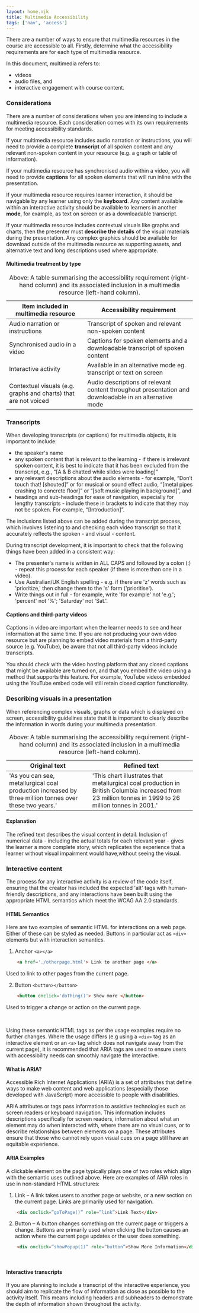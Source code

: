 ```yaml
---
layout: home.njk
title: Multimedia Accessibility
tags: ['nav', 'access']
---
```


There are a number of ways to ensure that multimedia resources in the course are accessible to all. Firstly, determine what the accessibility requirements are for each type of multimedia resource. 

In this document, multimedia refers to:

- videos
- audio files, and
- interactive engagement with course content.

### Considerations

There are a number of considerations when you are intending to include a multimedia resource. Each consideration comes with its own requirements for meeting accessibility standards.

If your multimedia resource includes audio narration or instructions, you will need to provide a complete **transcript** of all spoken content and any relevant non-spoken content in your resource (e.g. a graph or table of information).

If your multimedia resource has synchronised audio within a video, you will need to provide **captions** for all spoken elements that will run inline with the presentation.

If your multimedia resource requires learner interaction, it should be navigable by any learner using only the **keyboard**. Any content available within an interactive activity should be available to learners in another **mode**, for example, as text on screen or as a downloadable transcript.

If your multimedia resource includes contextual visuals like graphs and charts, then the presenter must **describe the details** of the visual materials during the presentation. Any complex graphics should be available for download outside of the multimedia resource as supporting assets, and alternative text and long descriptions used where appropriate.

#### Multimedia treatment by type

<table class="adx styled">
      <caption class="top">Above: A table summarising the accessibility requirement (right-hand column) and its associated inclusion in a multimedia resource (left-hand column).</caption>
      <thead>
          <tr>
              <th class="">Item included in multimedia resource</th>
              <th>Accessibility requirement</th>
          </tr>
      </thead>
      <tbody>
          <tr>
              <td>Audio narration or instructions</td>
              <td>Transcript of spoken and relevant non-spoken content</td>
          </tr>
          <tr>
              <td>Synchronised audio in a video</td>
              <td>Captions for spoken elements and a downloadable transcript of spoken content</td>
          </tr>
          <tr>
              <td>Interactive activity</td>
              <td>Available in an alternative mode eg. transcript or text on screen</td>
          </tr>
          <tr>
              <td>Contextual visuals (e.g. graphs and charts) that are not voiced</td>
              <td>Audio descriptions of relevant content throughout presentation and downloadable in an alternative mode</td>
          </tr>
      </tbody>
  </table>

  ### Transcripts

When developing transcripts (or captions) for multimedia objects, it is important to include:

- the speaker's name 
- any spoken content that is relevant to the learning - if there is irrelevant spoken content, it is best to indicate that it has been excluded from the transcript, e.g., “[A & B chatted while slides were loading]”
- any relevant descriptions about the audio elements - for example, “Don’t touch that! [shouted]” or for musical or sound effect audio, “[metal pipes crashing to concrete floor]” or “[soft music playing in background]”, and
- headings and sub-headings for ease of navigation, especially for lengthy transcripts - include these in brackets to indicate that they may not be spoken. For example, “[Introduction]”.

The inclusions listed above can be added during the transcript process, which involves listening to and checking each video transcript so that it accurately reflects the spoken - and visual - content. 

During transcript development, it is important to check that the following things have been added in a consistent way:

- The presenter's name is written in ALL CAPS and followed by a colon (:) - repeat this process for each speaker (if there is more than one in a video).
- Use Australian/UK English spelling - e.g. if there are 'z' words such as 'prioritize,' then change them to the 's' form ('prioritise').
- Write things out in full - for example, write 'for example' not 'e.g.'; 'percent' not '%'; 'Saturday' not 'Sat.'.

#### Captions and third-party videos

Captions in video are important when the learner needs to see and hear information at the same time. If you are not producing your own video resource but are planning to embed video materials from a third-party source (e.g. YouTube), be aware that not all third-party videos include transcripts. 

You should check with the video hosting platform that any closed captions that might be available are turned on, and that you embed the video using a method that supports this feature. For example, YouTube videos embedded using the YouTube embed code will still retain closed caption functionality.

### Describing visuals in a presentation

When referencing complex visuals, graphs or data which is displayed on screen, accessibility guidelines state that it is important to clearly describe the information in words during your multimedia presentation. 

<table class="adx styled">
      <caption class="top">Above: A table summarising the accessibility requirement (right-hand column) and its associated inclusion in a multimedia resource (left-hand column).</caption>
      <thead>
          <tr>
              <th class="">Original text</th>
              <th>Refined text</th>
          </tr>
      </thead>
      <tbody>
          <tr>
              <td>'As you can see, metallurgical coal production increased by three million tonnes over these two years.'</td>
              <td>'This chart illustrates that metallurgical coal production in British Columbia increased from 23 million tonnes in 1999 to 26 million tonnes in 2001.'</td>
          </tr>
      </tbody>
  </table>

#### Explanation

  The refined text describes the visual content in detail. Inclusion of numerical data - including the actual totals for each relevant year - gives the learner a more complete story, which replicates the experience that a learner without visual impairment would have,without seeing the visual.

### Interactive content

The process for any interactive activity is a review of the code itself, ensuring that the creator has included the expected 'alt' tags with human-friendly descriptions, and any interactions have been built using the appropriate HTML semantics which meet the WCAG AA 2.0 standards. 

#### HTML Semantics

Here are two examples of semantic HTML for interactions on a web page. Either of these can be styled as needed. Buttons in particular act as `<div>` elements but with interaction semantics.

1. Anchor `<a></a>`

```html
    <a href='./otherpage.html'> Link to another page </a>
```

Used to link to other pages from the current page.

2. Button `<button></button>`

```html
    <button onclick='doThing()'> Show more </button>

```

Used to trigger a change or action on the current page.

  <br>

Using these semantic HTML tags as per the usage examples require no further changes. Where the usage differs (e.g using a `<div>` tag as an interactive element or an `<a>` tag which does not navigate away from the current page), it is recommended that ARIA tags are used to ensure users with accessibility needs can smoothly navigate the interactive.

#### What is ARIA?

Accessible Rich Internet Applications (ARIA) is a set of attributes that define ways to make web content and web applications (especially those developed with JavaScript) more accessible to people with disabilities.

ARIA attributes or tags pass information to assistive technologies such as screen readers or keyboard navigation. This information includes descriptions specifically for screen readers, information about what an element may do when interacted with, where there are no visual cues, or to describe relationships between elements on a page. These attributes ensure that those who cannot rely upon visual cues on a page still have an equitable experience.

#### ARIA Examples

A clickable element on the page typically plays one of two roles which align with the semantic uses outlined above. Here are examples of ARIA roles in use in non-standard HTML structures:

1. Link – A link takes users to another page or website, or a new section on the current page. Links are primarily used for navigation. 

```html
    <div onclick=”goToPage()” role=”link”>Link Text</div>
```

2. Button – A button changes something on the current page or triggers a change. Buttons are primarily used when clicking the button causes an action where the current page updates or the user does something.

```html
    <div onclick=”showPopup(1)” role=”button”>Show More Information</div>
```

<br>

#### Interactive transcripts

If you are planning to include a transcript of the interactive experience, you should aim to replicate the flow of information as close as possible to the activity itself. This means including headers and subheaders to demonstrate the depth of information shown throughout the activity.
